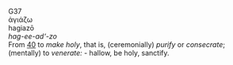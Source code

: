 G37  
ἁγιάζω  
hagiazō  
*hag-ee-ad‘-zo*  
From [40](g0040) to *make* *holy*, that is, (ceremonially) *purify* or
*consecrate*; (mentally) to *venerate:* - hallow, be holy, sanctify.  
